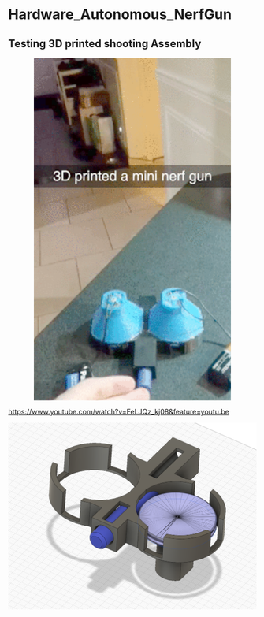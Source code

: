 # Hardware_Autonomous_NerfGun


## Testing 3D printed shooting Assembly 

<p align="center" style="vertical-align: top; position: relative" >
  <img style="vertical-align:top" src="https://github.com/aziddy/Hardware_Autonomous_NerfGun/blob/master/shooting.gif?raw=true" width="400"/>

</p>

https://www.youtube.com/watch?v=FeLJQz_kj08&feature=youtu.be

![alt text](https://github.com/aziddy/Hardware_Autonomous_NerfGun/blob/master/iso_shooter.PNG?raw=true "Logo Title Text 1")
